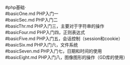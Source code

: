 #php基础·<br>
#basicOne.md PHP入门一<br>
#basicSec.md  PHP入门二<br>
#basicThr.md PHP入门三，主要对于字符串的操作<br>
#basicFour.md PHP入门四，正则表达式<br>
#basicFive.md PHP入门五，会话控制（session和cookie）<br>
#basicSix.md PHP入门六，文件系统<br>
#basicSeven.md PHP入门七，日期和时间的使用<br>
#basicEight.md PHP入门八，图像图形的操作（GD库的使用）<br>
